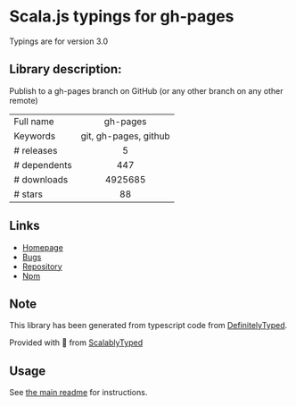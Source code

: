
# Scala.js typings for gh-pages

Typings are for version 3.0

## Library description:
Publish to a gh-pages branch on GitHub (or any other branch on any other remote)

|                    |                 |
| ------------------ | :-------------: |
| Full name          | gh-pages |
| Keywords           | git, gh-pages, github |
| # releases         | 5 |
| # dependents       | 447 |
| # downloads        | 4925685 |
| # stars            | 88 |

## Links
- [Homepage](https://github.com/tschaub/gh-pages)
- [Bugs](https://github.com/tschaub/gh-pages/issues)
- [Repository](https://github.com/tschaub/gh-pages)
- [Npm](https://www.npmjs.com/package/gh-pages)
    


## Note
This library has been generated from typescript code from [DefinitelyTyped](https://definitelytyped.org).

Provided with :purple_heart: from [ScalablyTyped](https://github.com/oyvindberg/ScalablyTyped)

## Usage
See [the main readme](../../readme.md) for instructions.


